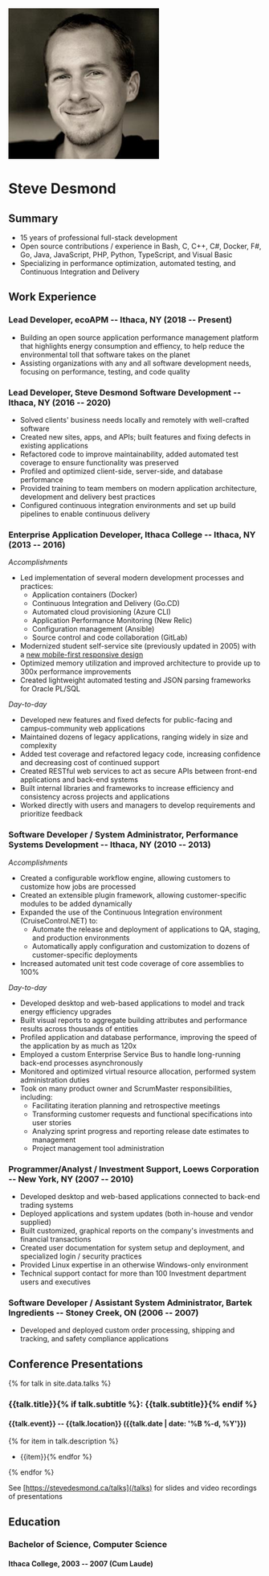 ---
---

<img src="/assets/steve.jpg" class="profile" alt="Profile photo"/>

# Steve&nbsp;Desmond

## Summary

- 15 years of professional full-stack development
- Open source contributions / experience in Bash, C, C++, C#, Docker, F#, Go, Java, JavaScript, PHP, Python, TypeScript, and Visual Basic
- Specializing in performance optimization, automated testing, and Continuous Integration and Delivery 

## Work Experience

### Lead Developer, ecoAPM -- Ithaca, NY (2018 -- Present)

- Building an open source application performance management platform that highlights energy consumption and effiency, to help reduce the environmental toll that software takes on the planet
- Assisting organizations with any and all software development needs, focusing on performance, testing, and code quality

### Lead Developer, Steve Desmond Software Development -- Ithaca, NY (2016 -- 2020)

- Solved clients' business needs locally and remotely with well-crafted software
- Created new sites, apps, and APIs; built features and fixing defects in existing applications
- Refactored code to improve maintainability, added automated test coverage to ensure functionality was preserved
- Profiled and optimized client-side, server-side, and database performance
- Provided training to team members on modern application architecture, development and delivery best practices
- Configured continuous integration environments and set up build pipelines to enable continuous delivery

### Enterprise Application Developer, Ithaca College -- Ithaca, NY (2013 -- 2016)

*Accomplishments*

- Led implementation of several modern development processes and practices:
  - Application containers (Docker)
  - Continuous Integration and Delivery (Go.CD)
  - Automated cloud provisioning (Azure CLI)
  - Application Performance Monitoring (New Relic)
  - Configuration management (Ansible)
  - Source control and code collaboration (GitLab)
- Modernized student self-service site (previously updated in 2005) with a [new mobile-first responsive design](http://theithacan.org/news/ithaca-college-to-release-homerconnect-2-0/)
- Optimized memory utilization and improved architecture to provide up to 300x performance improvements
- Created lightweight automated testing and JSON parsing frameworks for Oracle PL/SQL

*Day-to-day*

- Developed new features and fixed defects for public-facing and campus-community web applications
- Maintained dozens of legacy applications, ranging widely in size and complexity
- Added test coverage and refactored legacy code, increasing confidence and decreasing cost of continued support
- Created RESTful web services to act as secure APIs between front-end applications and back-end systems
- Built internal libraries and frameworks to increase efficiency and consistency across projects and applications
- Worked directly with users and managers to develop requirements and prioritize feedback

### Software Developer / System Administrator, Performance Systems Development -- Ithaca, NY (2010 -- 2013)

*Accomplishments*

- Created a configurable workflow engine, allowing customers to customize how jobs are processed
- Created an extensible plugin framework, allowing customer-specific modules to be added dynamically
- Expanded the use of the Continuous Integration environment (CruiseControl.NET) to:
  - Automate the release and deployment of applications to QA, staging, and production environments
  - Automatically apply configuration and customization to dozens of customer-specific deployments
- Increased automated unit test code coverage of core assemblies to 100%

*Day-to-day*

- Developed desktop and web-based applications to model and track energy efficiency upgrades
- Built visual reports to aggregate building attributes and performance results across thousands of entities
- Profiled application and database performance, improving the speed of the application by as much as 120x
- Employed a custom Enterprise Service Bus to handle long-running back-end processes asynchronously
- Monitored and optimized virtual resource allocation, performed system administration duties
- Took on many product owner and ScrumMaster responsibilities, including:
  - Facilitating iteration planning and retrospective meetings
  - Transforming customer requests and functional specifications into user stories
  - Analyzing sprint progress and reporting release date estimates to management
  - Project management tool administration

### Programmer/Analyst / Investment Support, Loews Corporation -- New York, NY (2007 -- 2010)

- Developed desktop and web-based applications connected to back-end trading systems
- Deployed applications and system updates (both in-house and vendor supplied)
- Built customized, graphical reports on the company's investments and financial transactions
- Created user documentation for system setup and deployment, and specialized login / security practices
- Provided Linux expertise in an otherwise Windows-only environment
- Technical support contact for more than 100 Investment department users and executives

### Software Developer / Assistant System Administrator, Bartek Ingredients -- Stoney Creek, ON (2006 -- 2007)

- Developed and deployed custom order processing, shipping and tracking, and safety compliance applications

## Conference Presentations

{% for talk in site.data.talks %}

### {{talk.title}}{% if talk.subtitle %}: {{talk.subtitle}}{% endif %}

#### {{talk.event}} -- {{talk.location}} ({{talk.date | date: '%B %-d, %Y'}})

{% for item in talk.description %}
- {{item}}{% endfor %}

{% endfor %}

See [https://stevedesmond.ca/talks](/talks) for slides and video recordings of presentations

## Education

### Bachelor of Science, Computer Science

#### Ithaca College, 2003 -- 2007 (Cum Laude)